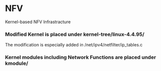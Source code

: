 # NFV
Kernel-based NFV Infrastracture 

### Modified Kernel is placed under kernel-tree/linux-4.4.95/
  The modification is especially added in /net/ipv4/netfilter/ip_tables.c
  
### Kernel modules including Network Functions are placed under kmodule/
  

